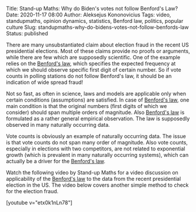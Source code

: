 Title: Stand-up Maths: Why do Biden's votes not follow Benford's Law?
Date: 2020-11-17 08:00
Author: Aleksejus Kononovicius
Tags: video, standupmaths, opinion dynamics, statistics, Benford law, politics, popular culture
Slug: standupmaths-why-do-bidens-votes-not-follow-benfords-law
Status: published

There are many unsubstantiated claim about election fraud in the recent US
presidential elections. Most of these claims provide no proofs or arguments,
while there are few which are supposedly scientific. One of the example relies
on the [Benford's law](/tag/benford-law), which specifies the expected
frequency at which we should observe specific first digit of certain number. So
if vote counts in polling stations do not follow Benford's law, it should be
an indication of wide spread fraud!

Not so fast, as often in science, laws and models are applicable only when
certain conditions (assumptions) are satisfied. In case of
[Benford's law](/tag/benford-law), one main condition is that the original
numbers (first digits of which we consider) should span multiple orders of
magnitude. Also [Benford's law](/tag/benford-law) is formulated as a rather
general empirical observation. The law is supposedly observed in many
naturally occurring data.

Vote counts is obviously an example of naturally occurring data. The issue is
that vote counts do not span many order of magnitude. Also vote counts,
especially in elections with two competitors, are not related to exponential
growth (which is prevalent in many naturally occurring systems), which can
actually be a driver for the [Benford's law](/tag/benford-law).

Watch the following video by Stand-up Maths for a video discussion on
applicability of the [Benford's law](/tag/benford-law) to the data from the
recent presidential election in the US. The video below covers another
simple method to check for the election fraud.

[youtube v="etx0k1nLn78"]
